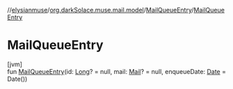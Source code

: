 //[elysianmuse](../../../index.md)/[org.darkSolace.muse.mail.model](../index.md)/[MailQueueEntry](index.md)/[MailQueueEntry](-mail-queue-entry.md)

# MailQueueEntry

[jvm]\
fun [MailQueueEntry](-mail-queue-entry.md)(id: [Long](https://kotlinlang.org/api/latest/jvm/stdlib/kotlin/-long/index.html)? = null, mail: [Mail](../-mail/index.md)? = null, enqueueDate: [Date](https://docs.oracle.com/javase/8/docs/api/java/util/Date.html) = Date())
